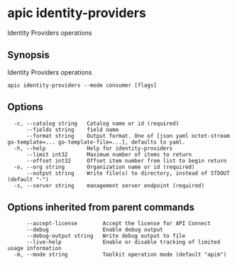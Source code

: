 # apic identity-providers

Identity Providers operations

## Synopsis

Identity Providers operations

```
apic identity-providers --mode consumer [flags]
```

## Options

```
  -c, --catalog string   Catalog name or id (required)
      --fields string    field name
      --format string    Output format. One of [json yaml octet-stream go-template=... go-template-file=...], defaults to yaml.
  -h, --help             Help for identity-providers
      --limit int32      Maximum number of items to return
      --offset int32     Offset item number from list to begin return
  -o, --org string       Organization name or id (required)
      --output string    Write file(s) to directory, instead of STDOUT (default "-")
  -s, --server string    management server endpoint (required)
```

## Options inherited from parent commands

```
      --accept-license        Accept the license for API Connect
      --debug                 Enable debug output
      --debug-output string   Write debug output to file
      --live-help             Enable or disable tracking of limited usage information
  -m, --mode string           Toolkit operation mode (default "apim")
```
